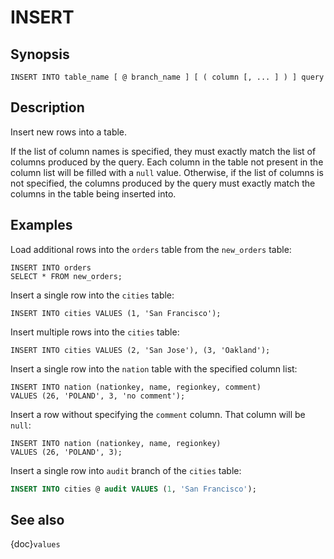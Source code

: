 # INSERT

## Synopsis

```text
INSERT INTO table_name [ @ branch_name ] [ ( column [, ... ] ) ] query
```

## Description

Insert new rows into a table.

If the list of column names is specified, they must exactly match the list
of columns produced by the query. Each column in the table not present in the
column list will be filled with a `null` value. Otherwise, if the list of
columns is not specified, the columns produced by the query must exactly match
the columns in the table being inserted into.

## Examples

Load additional rows into the `orders` table from the `new_orders` table:

```
INSERT INTO orders
SELECT * FROM new_orders;
```

Insert a single row into the `cities` table:

```
INSERT INTO cities VALUES (1, 'San Francisco');
```

Insert multiple rows into the `cities` table:

```
INSERT INTO cities VALUES (2, 'San Jose'), (3, 'Oakland');
```

Insert a single row into the `nation` table with the specified column list:

```
INSERT INTO nation (nationkey, name, regionkey, comment)
VALUES (26, 'POLAND', 3, 'no comment');
```

Insert a row without specifying the `comment` column.
That column will be `null`:

```
INSERT INTO nation (nationkey, name, regionkey)
VALUES (26, 'POLAND', 3);
```

Insert a single row into `audit` branch of the `cities` table:

```sql
INSERT INTO cities @ audit VALUES (1, 'San Francisco');
```

## See also

{doc}`values`
